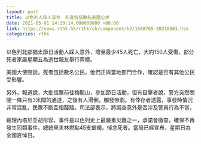 ```yaml
---
layout: post
title: 以色列人踩人意外　死者包括數名美國公民
date: 2021-05-01 14:39:14.000000000 +08:00
link: https://news.rthk.hk/rthk/ch/component/k2/1588765-20210501.htm
categories: rthk
---
```


以色列北部猶太節日活動人踩人意外，增至最少45人死亡，大約150人受傷，部分死者家屬星期五為逝世親友舉行葬禮。

美國大使館說，死者包括數名公民，他們正與當地部門合作，確認是否有其他公民受影響。

另外，報道說，大批信眾前往梅龍山，參加節日活動，但有目擊者說，警方突然關閉一條只有3米闊的通道，之後有人滑倒，觸發慘劇。有倖存者透露，事發時情況非常混亂，民眾不斷互相踐踏。司法部表示，將調查意外是否涉及警員行為不當。

總理內塔尼亞胡形容，事件是以色列史上最嚴重災難之一，承諾會徹查，確保不再發生同類事件。總統里夫林燃點45支蠟燭，悼念死者。當局已經宣布，星期日為全國哀悼日。
